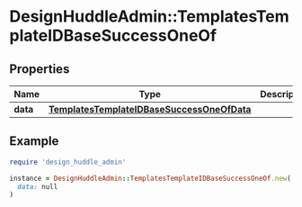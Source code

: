 # DesignHuddleAdmin::TemplatesTemplateIDBaseSuccessOneOf

## Properties

| Name | Type | Description | Notes |
| ---- | ---- | ----------- | ----- |
| **data** | [**TemplatesTemplateIDBaseSuccessOneOfData**](TemplatesTemplateIDBaseSuccessOneOfData.md) |  |  |

## Example

```ruby
require 'design_huddle_admin'

instance = DesignHuddleAdmin::TemplatesTemplateIDBaseSuccessOneOf.new(
  data: null
)
```

